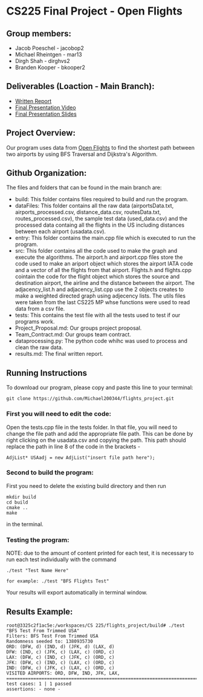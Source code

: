 # CS225 Final Project - Open Flights

## Group members:
* Jacob Poeschel - jacobop2 
* Michael Rheintgen - mar13 
* Dirgh Shah - dirghvs2 
* Branden Kooper - bkooper2

## Deliverables (Loaction - Main Branch):
* [Written Report](https://github.com/Michael200344/flights_project/blob/main/results.md)
* [Final Presentation Video](https://www.youtube.com/watch?v=uo10FYnsr80)
* [Final Presentation Slides](https://docs.google.com/presentation/d/152L3OpUhIL_I8kCJ49sKxoUqISf-BR6Pm51Z7DtYUeI/edit#slide=id.gc6f75fceb_0_0)

## Project Overview:
Our program uses data from [Open Flights](https://openflights.org/data.html) to find the shortest path between two airports by using BFS Traversal and Dijkstra's Algorithm.

## Github Organization:

The files and folders that can be found in the main branch are:
* build: This folder contains files required to build and run the program.
* dataFiles: This folder contains all the raw data (airportsData.txt, airports_processed.csv, distance_data.csv, routesData.txt, routes_processed.csv), the sample test data (used_data.csv) and the processed data containg all the flights in the US including distances between each airport (usadata.csv).
* entry: This folder contains the main.cpp file which is executed to run the program.
* src: This folder contains all the code used to make the graph and execute the algorithms. The airport.h and airport.cpp files store the code used to make an ariport object which stores the airport IATA code and a vector of all the flights from that airport. Flights.h and flights.cpp cointain the code for the flight object which stores the source and destination airport, the airline and the distance between the airport. The adjacency_list.h and adjacency_list.cpp use the 2 objects creates to make a weighted directed graph using adjecency lists. The utils files were taken from the last CS225 MP whse functions were used to read data from a csv file.
* tests: This contains the test file with all the tests used to test if our programs work.
* Project_Proposal.md: Our groups project proposal.
* Team_Contract.md: Our groups team contract.
* dataprocessing.py: The python code whihc was used to process and clean the raw data.
* results.md: The final written report.

## Running Instructions

To download our program, please copy and paste this line to your terminal:

```
git clone https://github.com/Michael200344/flights_project.git
```

### First you will need to edit the code:
Open the tests.cpp file in the tests folder. In that file, you will need to change the file path and add the appropriate file path. This can be done by right clicking on the usadata.csv and copying the path. This path should replace the path in line 8 of the code in the brackets - 
```
AdjList* USAadj = new AdjList("insert file path here");
```


### Second to build the program:

First you need to delete the existing build directory and then run
```
mkdir build
cd build
cmake ..
make
```
in the terminal.

### Testing the program:
NOTE: due to the amount of content printed for each test, it is necessary to run each test individually with the command
```
./test "Test Name Here"
```
```
for example: ./test "BFS Flights Test"
```

Your results will export automatically in terminal window.

## Results Example:
```
root@3325c2f1ac5e:/workspaces/CS 225/flights_project/build# ./test "BFS Test From Trimmed USA"
Filters: BFS Test From Trimmed USA
Randomness seeded to: 1380935730
ORD: (DFW, d) (IND, d) (JFK, d) (LAX, d) 
DFW: (IND, c) (JFK, c) (LAX, c) (ORD, c) 
LAX: (DFW, c) (IND, c) (JFK, c) (ORD, c) 
JFK: (DFW, c) (IND, c) (LAX, c) (ORD, c) 
IND: (DFW, c) (JFK, c) (LAX, c) (ORD, c) 
VISITED AIRPORTS: ORD, DFW, IND, JFK, LAX, ===============================================================================
test cases: 1 | 1 passed
assertions: - none -
```
